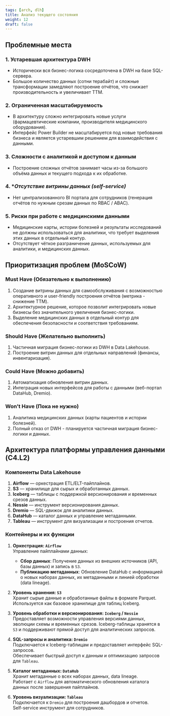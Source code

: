 ```yaml
---
tags: [arch, dlh]
title: Анализ текущего состояния
weight: 12
draft: false
---
```


## Проблемные места

### 1. **Устаревшая архитектура DWH**
- Исторически вся бизнес-логика сосредоточена в DWH на базе SQL-сервера.
- Большое количество данных (сотни терабайт) и сложные трансформации замедляют построение отчётов, что снижает производительность и увеличивает TTM.

### 2. **Ограниченная масштабируемость**
- В архитектуру сложно интегрировать новые услуги (фармацевтические компании, производителя медицинского оборудования).
- Интерфейс Power Builder не масштабируется под новые требования бизнеса и является устаревшим решением для взаимодействия с данными.

### 3. **Сложности с аналитикой и доступом к данным**
- Построение сложных отчётов занимает часы из-за большого объёма данных и текущего подхода к их обработке.

### 4. **Отсутствие витрины данных (self-service)*
- Нет централизованного BI портала для сотрудников (генерация отчётов по нужным срезам данных по RBAC / ABAC).

### 5. **Риски при работе с медицинскими данными**
- Медицинские карты, истории болезней и результаты исследований не должны использоваться для аналитики, что требует выделения этих данных в отдельный контур.
- Отсутствует чёткое разграничение данных, используемых для аналитики, и медицинских данных.

## Приоритизация проблем (MoSCoW)

### **Must Have** (Обязательно к выполнению)
1. Создание витрины данных для самообслуживания с возможностью оперативного и user-friendly построения отчётов (метрика - снижение TTM).
2. Архитектурное решение, которое позволит интегрировать новые бизнесы без значительного увеличения бизнес-логики.
3. Выделение медицинских данных в отдельный контур для обеспечения безопасности и соответствия требованиям.

### **Should Have** (Желательно выполнить)
1. Частичная миграция бизнес-логики из DWH в Data Lakehouse.
2. Построение витрин данных для отдельных направлений (финансы, инвентаризация).

### **Could Have** (Можно добавить)
1. Автоматизация обновления витрин данных.
2. Интеграция новых интерфейсов для работы с данными (веб-портал DataHub, Dremio).

### **Won't Have** (Пока не нужно)
1. Аналитика медицинских данных (карты пациентов и истории болезней).
2. Полный отказ от DWH - планируется частичная миграция бизнес-логики и данных.

## **Архитектура платформы управления данными (C4.L2)**

### **Компоненты Data Lakehouse**

1. **Airflow** — оркестрация ETL/ELT-пайплайнов.
2. **S3** — хранилище для сырых и обработанных данных.
3. **Iceberg** — таблицы с поддержкой версионирования и временных срезов данных.
4. **Nessie** — инструмент версионирования данных.
5. **Dremio** — SQL-движок для аналитики данных.
6. **DataHub** — каталог данных и управление метаданными.
7. **Tableau** — инструмент для визуализации и построения отчетов.

### **Контейнеры и их функции**

1. **Оркестрация: `Airflow`**  
   Управление пайплайнами данных:
    - **Сбор данных**: Получение данных из внешних источников (API, базы данных) и запись в `S3`.
    - **Публикацию метаданных**: Обновление DataHub с информацией о новых наборах данных, их метаданными и линией обработки (data lineage).

2. **Уровень хранения: `S3`**  
   Хранит сырые данные и обработанные файлы в формате Parquet.
   Используется как базовое хранилище для таблиц Iceberg.

3. **Уровень обработки и версионирования: `Iceberg` / `Nessie`**  
   Предоставляет возможности управления версиями данных, эволюции схемы и временных срезов.
   Iceberg-таблицы хранятся в `S3` и поддерживают прямой доступ для аналитических запросов.

4. **SQL-запросы и аналитика: `Dremio`**  
   Подключается к Iceberg-таблицам и предоставляет интерфейс SQL-запросов.  
   Обеспечивает быстрый доступ к данным и оптимизацию запросов для `Tableau`.

5. **Каталог метаданных: `DataHub`**  
   Хранит метаданные о всех наборах данных, data lineage.  
   Работает с `Airflow` для автоматического обновления каталога данных после завершения пайплайнов.

6. **Уровень визуализации: `Tableau`**  
   Подключается к `Dremio` для построения дашбордов и отчетов.  
   Self-service инструмент для сотрудников.


